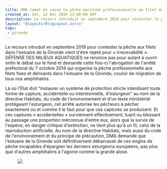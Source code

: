 ```yaml
---
title: DMA remet en cause la pêche maritime professionnelle au filet dans l'estuaire de la Gironde
created_at: Sat, 12 Dec 2020 23:00:00 GMT
description: Le recours introduit en septembre 2019 pour contester la pêche aux filets dans l'estuaire de la Gironde vient d'être rejeté "irrecevabilité"
layout: "@layouts/BlogLayout.astro"
tags:
 - gironde
---
```

<p>Le recours introduit en septembre 2019 pour contester la pêche aux filets dans l'estuaire de la Gironde vient d'être rejeté pour « irrecevabilité ». 
DÉFENSE DES MILIEUX AQUATIQUES ne renonce pas pour autant à ouvrir enfin le débat sur le fond et demande cette fois-ci l'abrogation de l'arrêté préfectoral du 7 octobre 2014 qui organise la pêche professionnelle aux filets fixes et dérivants dans l'estuaire de la Gironde, couloir de migration de tous nos amphihalins. 

Là où l'État doit "instaurer un système de protection stricte interdisant toute forme de capture, accidentelle ou intentionnelle, d'esturgeon" au nom de la directive Habitats, du code de l'environnement et d'un texte ministériel protégeant l'esturgeon, cet arrêté autorise les pêcheurs à pêcher exactement où et comme il le faut pour que ces captures se produisent. Et ces captures « accidentelles » surviennent effectivement, tuant ou blessant au passage une proportion méconnue d'entre eux, alors que la survie de l'espèce, en danger critique d'extinction, ne tient plus qu'à un fil, celui de la reproduction artificielle. Au nom de la directive Habitats, mais aussi du code de l'environnement et du principe de précaution, DMA demande que l'estuaire de la Gironde soit définitivement débarrassé de ces engins de pêche incapables d'épargner les derniers esturgeons européens, pas plus que d'autres amphihalins à l'agonie comme la grande alose.



</p><figure><img src="https://static.wixstatic.com/media/76be40_285faea291e84fe0aef0803c3a5da96e~mv2.jpg/v1/fit/w_329,h_153,al_c,q_80/file.png" /></figure><p>

</p>